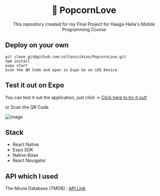 <h1 align="center">🍿 PopcornLove</h1>
<p align="center">This repository created for my Final Project for Haaga-Helia's Mobile Programming Course</p>

## Deploy on your own

`git clone git@github.com:zoltanszikszo/PopcornLove.git`<br>
`npm install`<br>
`expo start`<br>
`Scan the QR Code and open in Expo Go on iOS Device`<br>

## Test it out on Expo

You can test it out the application, just click -> [Click here to try it out!](exp://exp.host/@zoltanszikszo/first_MobileApp?release-channel=default)

or Scan the QR Code

![image](https://user-images.githubusercontent.com/47185577/168782607-8ed48892-b7a0-42a9-9829-775f8d06dad5.png)


## Stack

<ul>
<li>React Native</li>
<li>Expo SDK</li>
<li>Native-Base</li>
<li>React Navigator</li>
</ul>
  
## API which I used

The Movie Database (TMDB) : [API Link](https://www.themoviedb.org/)
